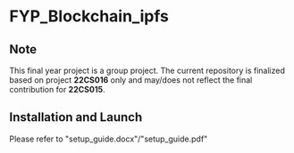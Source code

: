 # FYP_Blockchain_ipfs
## Note
This final year project is a group project. The current repository is finalized based on project **22CS016** only and may/does not reflect the final contribution for **22CS015**. 
## Installation and Launch
Please refer to "setup_guide.docx"/"setup_guide.pdf"
